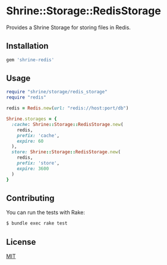 # Shrine::Storage::RedisStorage

Provides a Shrine Storage for storing files in Redis.

## Installation

```ruby
gem 'shrine-redis'
```

## Usage

```rb
require "shrine/storage/redis_storage"
require "redis"

redis = Redis.new(url: "redis://host:port/db")

Shrine.storages = {
  :cache: Shrine::Storage::RedisStorage.new(
    redis,
    prefix: 'cache',
    expire: 60
  ),
  store: Shrine::Storage::RedisStorage.new(
    redis,
    prefix: 'store',
    expire: 3600
  )
}
```

## Contributing

You can run the tests with Rake:
```sh
$ bundle exec rake test
```

## License

[MIT](http://opensource.org/licenses/MIT)
